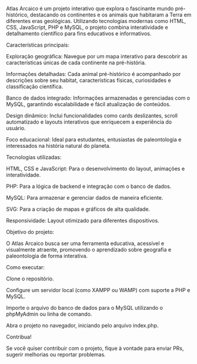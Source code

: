 Atlas Arcaico é um projeto interativo que explora o fascinante mundo pré-histórico, destacando os continentes e os animais que habitaram a Terra em diferentes eras geológicas. Utilizando tecnologias modernas como HTML, CSS, JavaScript, PHP e MySQL, o projeto combina interatividade e detalhamento científico para fins educativos e informativos.

Características principais:

Exploração geográfica: Navegue por um mapa interativo para descobrir as características únicas de cada continente na pré-história.

Informações detalhadas: Cada animal pré-histórico é acompanhado por descrições sobre seu habitat, características físicas, curiosidades e classificação científica.

Banco de dados integrado: Informações armazenadas e gerenciadas com o MySQL, garantindo escalabilidade e fácil atualização de conteúdos.

Design dinâmico: Inclui funcionalidades como cards deslizantes, scroll automatizado e layouts interativos que enriquecem a experiência do usuário.

Foco educacional: Ideal para estudantes, entusiastas de paleontologia e interessados na história natural do planeta.

Tecnologias utilizadas:

HTML, CSS e JavaScript: Para o desenvolvimento do layout, animações e interatividade.

PHP: Para a lógica de backend e integração com o banco de dados.

MySQL: Para armazenar e gerenciar dados de maneira eficiente.

SVG: Para a criação de mapas e gráficos de alta qualidade.

Responsividade: Layout otimizado para diferentes dispositivos.

Objetivo do projeto:

O Atlas Arcaico busca ser uma ferramenta educativa, acessível e visualmente atraente, promovendo o aprendizado sobre geografia e paleontologia de forma interativa.

Como executar:

Clone o repositório.

Configure um servidor local (como XAMPP ou WAMP) com suporte a PHP e MySQL.

Importe o arquivo do banco de dados para o MySQL utilizando o phpMyAdmin ou linha de comando.

Abra o projeto no navegador, iniciando pelo arquivo index.php.

Contribua!

Se você quiser contribuir com o projeto, fique à vontade para enviar PRs, sugerir melhorias ou reportar problemas.
